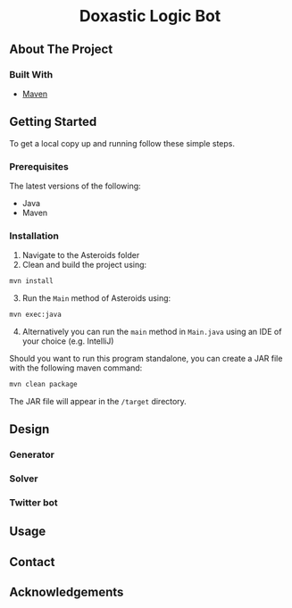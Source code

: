 <br />
<p align="center">
  <h1 align="center">Doxastic Logic Bot</h1>

  <p align="center">
    <!-- Here comes a short description about the program. -->
  </p>

## About The Project

<!-- Add short description about the project here -->

<!-- Todo:
- twitter bot
- general formula generator
- solver
- double-check README and pom-file
-->

### Built With

* [Maven](https://maven.apache.org/)

## Getting Started

To get a local copy up and running follow these simple steps.

### Prerequisites

The latest versions of the following:

* Java
* Maven

### Installation

1. Navigate to the Asteroids folder
2. Clean and build the project using:
```sh
mvn install
```
3. Run the `Main` method of Asteroids using:
```sh
mvn exec:java
```
4. Alternatively you can run the `main` method in `Main.java` using an IDE of your choice (e.g. IntelliJ)

Should you want to run this program standalone, you can create a JAR file with the following maven command:

```sh
mvn clean package
```
The JAR file will appear in the `/target` directory.

## Design 

<!-- Describe your program's structure (classes and packages) in detail.
Including a diagram here can help! -->


### Generator

### Solver

### Twitter bot

## Usage

<!-- Use this space to show useful examples of how a project can be used. Additional screenshots, 
code examples and demos work well in this space. You may also link to more resources.-->

## Contact

<!-- My details -->

## Acknowledgements
